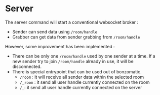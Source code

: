 # Server
The server command will start a conventional websocket broker : 
* Sender can send data using `/room/handle`
* Grabber can get data from sender grabbing from `/room/handle`

However, some improvement has been implemented :
* There can be only one `/room/handle` used by one sender at a time. If a new sender try to join `/room/handle` already in use, it will be disconnected.
* There is special entrypoint that can be used out of bonzomatic.
  * `/room` : it will receive all sender data within the selected room 
  * `/_room` : it send all user handle currently connected on the room
  * `/_`: it send all user handle currently connected on the server